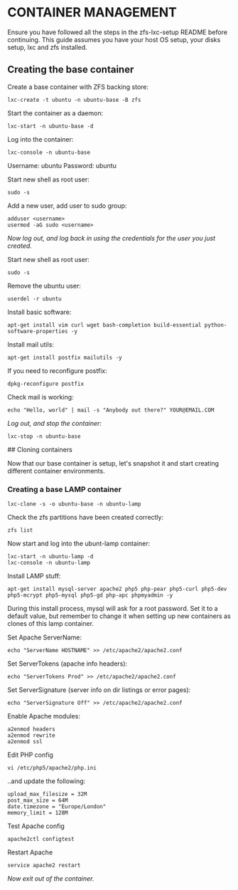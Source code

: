 # CONTAINER MANAGEMENT

Ensure you have followed all the steps in the zfs-lxc-setup README before continuing. This guide assumes you have your host OS setup, your disks setup, lxc and zfs installed.

## Creating the base container

Create a base container with ZFS backing store:

```
lxc-create -t ubuntu -n ubuntu-base -B zfs
```

Start the container as a daemon:

```
lxc-start -n ubuntu-base -d
```

Log into the container:

```
lxc-console -n ubuntu-base
```

Username: ubuntu
Password: ubuntu

Start new shell as root user:

```
sudo -s
```

Add a new user, add user to sudo group:

```
adduser <username>
usermod -aG sudo <username>
```

*Now log out, and log back in using the credentials for the user you just created.*

Start new shell as root user:

```
sudo -s
```

Remove the ubuntu user:

```
userdel -r ubuntu
```

Install basic software:

```
apt-get install vim curl wget bash-completion build-essential python-software-properties -y
```

Install mail utils:

```
apt-get install postfix mailutils -y
```

If you need to reconfigure postfix:

```
dpkg-reconfigure postfix
```

Check mail is working:

```
echo "Hello, world" | mail -s "Anybody out there?" YOUR@EMAIL.COM
```

*Log out, and stop the container:*

```
lxc-stop -n ubuntu-base
```

## Cloning containers

Now that our base container is setup, let's snapshot it and start creating different container environments.

### Creating a base LAMP container

```
lxc-clone -s -o ubuntu-base -n ubuntu-lamp
```

Check the zfs partitions have been created correctly:

```
zfs list
```

Now start and log into the ubunt-lamp container:

```
lxc-start -n ubuntu-lamp -d
lxc-console -n ubuntu-lamp
```

Install LAMP stuff:

```
apt-get install mysql-server apache2 php5 php-pear php5-curl php5-dev php5-mcrypt php5-mysql php5-gd php-apc phpmyadmin -y
```

During this install process, mysql will ask for a root password. Set it to a default value, but remember to change it when setting up new containers as clones of this lamp container.

Set Apache ServerName:

```
echo "ServerName HOSTNAME" >> /etc/apache2/apache2.conf
```

Set ServerTokens (apache info headers):

```
echo "ServerTokens Prod" >> /etc/apache2/apache2.conf
```

Set ServerSignature (server info on dir listings or error pages):

```
echo "ServerSignature Off" >> /etc/apache2/apache2.conf
```

Enable Apache modules:

```
a2enmod headers
a2enmod rewrite
a2enmod ssl
```

Edit PHP config

```
vi /etc/php5/apache2/php.ini
```

..and update the following:

```
upload_max_filesize = 32M
post_max_size = 64M
date.timezone = "Europe/London"
memory_limit = 128M
```

Test Apache config

```
apache2ctl configtest
```

Restart Apache

```
service apache2 restart
```

*Now exit out of the container.*
